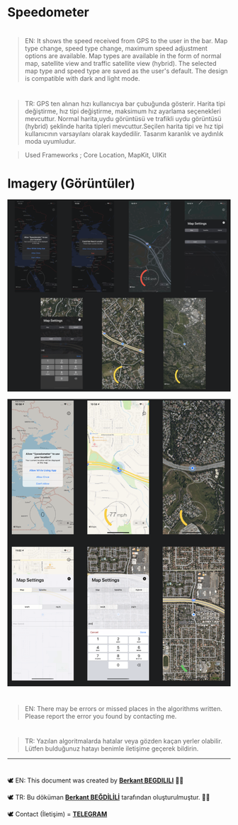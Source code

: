 # Speedometer

#
> EN: It shows the speed received from GPS to the user in the bar. Map type change, speed type change, maximum speed adjustment options are available. Map types are available in the form of normal map, satellite view and traffic satellite view (hybrid). The selected map type and speed type are saved as the user's default. The design is compatible with dark and light mode.
#
> TR: GPS ten alınan hızı kullanıcıya bar çubuğunda gösterir. Harita tipi değiştirme, hız tipi değiştirme, maksimum hız ayarlama seçenekleri mevcuttur. Normal harita,uydu görüntüsü ve trafikli uydu görüntüsü (hybrid) şeklinde harita tipleri mevcuttur.Seçilen harita tipi ve hız tipi kullanıcının varsayılanı olarak kaydedilir. Tasarım karanlık ve aydınlık moda uyumludur.

> Used Frameworks ; Core Location, MapKit, UIKit

# Imagery (Görüntüler)
![run1](https://github.com/berkantbegdilili/Speedometer/blob/master/img/darkMode.png)

![run2](https://github.com/berkantbegdilili/Speedometer/blob/master/img/lightMode.png)

 

#
> EN: There may be errors or missed places in the algorithms written. Please report the error you found by contacting me.
#
> TR: Yazılan algoritmalarda hatalar veya gözden kaçan yerler olabilir. Lütfen bulduğunuz hatayı benimle iletişime geçerek bildirin.

________________________________
#
🕊 EN: This document was created by [**Berkant BEGDILILI**](https://www.linkedin.com/in/berkantbegdilili/ "LinkedIN: berkantbegdilili")  ✌🏼

🕊 TR: Bu döküman [**Berkant BEĞDİLİLİ**](https://www.linkedin.com/in/berkantbegdilili/ "LinkedIN: berkantbegdilili") tarafından oluşturulmuştur. ✌🏼

🕊 Contact (İletişim) = [**TELEGRAM**](https://t.me/berkantbegdilili/ "Telegram: @berkantbegdilili")




